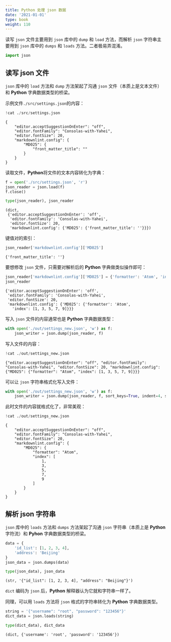 ```yaml
---
title: Python 处理 json 数据
date: '2021-01-01'
type: book
weight: 110
---
```


<!--more-->

读写 `json` 文件主要用到 `json` 库中的 `dump` 和 `load` 方法，而解析 `json` 字符串主要用到 `json` 库中的 `dumps` 和 `loads` 方法。二者极易弄混淆。


```python
import json
```

## 读写 json 文件

`json` 库中的 `load` 方法和 `dump` 方法架起了沟通 `json` 文件（本质上是文本文件）和 **Python** 字典数据类型的桥梁。

示例文件`./src/settings.json`的内容：


```python
!cat ./src/settings.json
```

    {
        "editor.acceptSuggestionOnEnter": "off",
        "editor.fontFamily": "Consolas-with-Yahei",
        "editor.fontSize": 20,
        "markdownlint.config": {
            "MD025": {
                "front_matter_title": ""
            }
        }
    }

读取文件，**Python**将文件的文本内容转化为字典：


```python
f = open('./src/settings.json', 'r')
json_reader = json.load(f)
f.close()

type(json_reader), json_reader
```




    (dict,
     {'editor.acceptSuggestionOnEnter': 'off',
      'editor.fontFamily': 'Consolas-with-Yahei',
      'editor.fontSize': 20,
      'markdownlint.config': {'MD025': {'front_matter_title': ''}}})



键值对的索引：


```python
json_reader['markdownlint.config']['MD025']
```




    {'front_matter_title': ''}



要想修改 `json` 文件，只需要对解析后的 **Python** 字典做类似操作即可：


```python
json_reader['markdownlint.config']['MD025'] = {'formatter': 'Atom', 'index': [1, 3, 5, 7, 9]}
json_reader
```




    {'editor.acceptSuggestionOnEnter': 'off',
     'editor.fontFamily': 'Consolas-with-Yahei',
     'editor.fontSize': 20,
     'markdownlint.config': {'MD025': {'formatter': 'Atom',
       'index': [1, 3, 5, 7, 9]}}}



写入 `json` 文件的内容通常也是 **Python** 字典数据类型：


```python
with open('./out/settings_new.json', 'w') as f:
    json_writer = json.dump(json_reader, f)
```

写入文件的内容：


```python
!cat ./out/settings_new.json
```

    {"editor.acceptSuggestionOnEnter": "off", "editor.fontFamily": "Consolas-with-Yahei", "editor.fontSize": 20, "markdownlint.config": {"MD025": {"formatter": "Atom", "index": [1, 3, 5, 7, 9]}}}

可以让 `json` 字符串格式化写入文件：


```python
with open('./out/settings_new.json', 'w') as f:
    json_writer = json.dump(json_reader, f, sort_keys=True, indent=4, separators=(',', ': '))
```

此时文件的内容就格式化了，非常美观：


```python
!cat ./out/settings_new.json
```

    {
        "editor.acceptSuggestionOnEnter": "off",
        "editor.fontFamily": "Consolas-with-Yahei",
        "editor.fontSize": 20,
        "markdownlint.config": {
            "MD025": {
                "formatter": "Atom",
                "index": [
                    1,
                    3,
                    5,
                    7,
                    9
                ]
            }
        }
    }

## 解析 json 字符串

`json` 库中的 `loads` 方法和 `dumps` 方法架起了沟通 `json` 字符串（本质上是 **Python** 字符流）和 **Pyhon** 字典数据类型的桥梁。


```python
data = {
    'id_list': [1, 2, 3, 4],
    'address': 'Beijing'
}
json_data = json.dumps(data)

type(json_data), json_data
```




    (str, '{"id_list": [1, 2, 3, 4], "address": "Beijing"}')



`dict` 编码为 `json` 后，**Python** 解释器认为它就和字符串一样了。

同理，可以用 `loads` 方法将 `json` 格式的字符串转化为 **Python** 字典数据类型。


```python
string = '{"username": "root", "password": "123456"}'
dict_data = json.loads(string)

type(dict_data), dict_data
```




    (dict, {'username': 'root', 'password': '123456'})


